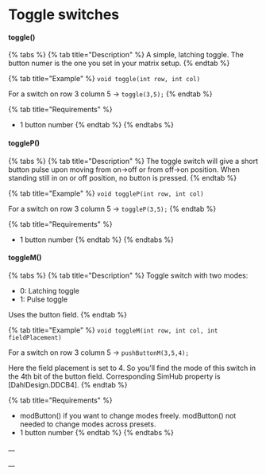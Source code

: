 # Toggle switches

#### toggle()

{% tabs %}
{% tab title="Description" %}
A simple, latching toggle. The button numer is the one you set in your matrix setup.
{% endtab %}

{% tab title="Example" %}
`void toggle(int row, int col)`

For a switch on row 3 column 5 -> `toggle(3,5);`
{% endtab %}

{% tab title="Requirements" %}
* 1 button number
{% endtab %}
{% endtabs %}

#### toggleP()

{% tabs %}
{% tab title="Description" %}
The toggle switch will give a short button pulse upon moving from on->off or from off->on position. When standing still in on or off position, no button is pressed.
{% endtab %}

{% tab title="Example" %}
`void toggleP(int row, int col)`

For a switch on row 3 column 5 -> `toggleP(3,5);`
{% endtab %}

{% tab title="Requirements" %}
* 1 button number
{% endtab %}
{% endtabs %}

#### toggleM()

{% tabs %}
{% tab title="Description" %}
Toggle switch with two modes:

* 0: Latching toggle
* 1: Pulse toggle

Uses the button field.&#x20;
{% endtab %}

{% tab title="Example" %}
`void toggleM(int row, int col, int fieldPlacement)`

For a switch on row 3 column 5 -> `pushButtonM(3,5,4);`

Here the field placement is set to 4. So you'll find the mode of this switch in the 4th bit of the button field. Corresponding SimHub property is \[DahlDesign.DDCB4].&#x20;
{% endtab %}

{% tab title="Requirements" %}
* modButton() if you want to change modes freely. modButton() not needed to change modes across presets.
* 1 button number
{% endtab %}
{% endtabs %}

__

__
